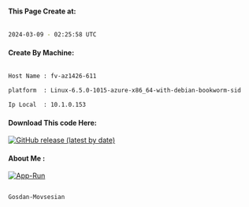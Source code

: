 
   
#### This Page Create at:

```bash

2024-03-09 - 02:25:58 UTC

```

#### Create By Machine:

```bash

Host Name : fv-az1426-611

platform  : Linux-6.5.0-1015-azure-x86_64-with-debian-bookworm-sid

Ip Local  : 10.1.0.153

```
#### Download This code Here:

[![GitHub release (latest by date)](https://img.shields.io/github/v/release/Gosdan-Movsesian/Gosdan?style=for-the-badge&label=Download)](https://github.com/Gosdan-Movsesian/Gosdan/releases) 

</p> 

#### About Me :

[![App-Run](https://github.com/Gosdan-Movsesian/Gosdan/actions/workflows/App-Run.yml/badge.svg)](https://github.com/Gosdan-Movsesian/Gosdan/actions/workflows/App-Run.yml)

```bash

Gosdan-Movsesian

```

